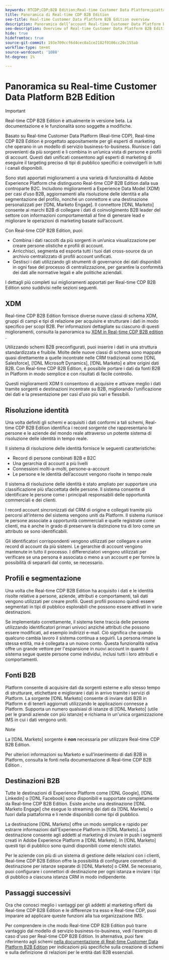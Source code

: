 ```yaml
---
keywords: RTCDP;CDP;B2B Edition;Real-time Customer Data Platform;piattaforma dati cliente in tempo reale;cdp in tempo reale;b2b;cdp;Customer AI
title: Panoramica di Real-time CDP B2B Edition
seo-title: Real-time Customer Data Platform B2B Edition overview
description: Panoramica dell’account Real-time Customer Data Platform B2B Edition
seo-description: Overview of Real-time Customer Data Platform B2B Edition Account
hide: true
hidefromtoc: true
source-git-commit: 193e709ccf6d4cec0a1ce2182f0106cc20c155ab
workflow-type: tm+mt
source-wordcount: '1088'
ht-degree: 1%

---
```


# Panoramica su Real-time Customer Data Platform B2B Edition

>[!IMPORTANT]
>
>Real-time CDP B2B Edition è attualmente in versione beta. La documentazione e le funzionalità sono soggette a modifiche.

Basato su Real-time Customer Data Platform (Real-time CDP), Real-time CDP B2B Edition è progettato appositamente per gli esperti di marketing che operano in un modello di servizio business-to-business. Riunisce i dati provenienti da più sorgenti e li combina in un’unica vista di persone e profili di account. Questi dati unificati consentono agli esperti di marketing di eseguire il targeting preciso di tipi di pubblico specifici e coinvolgerli in tutti i canali disponibili.

Sono stati apportati miglioramenti a una varietà di funzionalità di Adobe Experience Platform che distinguono Real-time CDP B2B Edition dalla sua controparte B2C. Includono miglioramenti a Experience Data Model (XDM) per casi d’uso B2B, aggiornamenti alla risoluzione delle identità e alla segmentazione del profilo, nonché un connettore e una destinazione personalizzati per [!DNL Marketo Engage]. Il connettore [!DNL Marketo] consente ai marchi B2B di collegare i dati di coinvolgimento B2B leader del settore con informazioni comportamentali al fine di generare lead e migliorare le operazioni di marketing basate sull’account.

Con Real-time CDP B2B Edition, puoi:

* Combina i dati raccolti da più sorgenti in un’unica visualizzazione per creare persone olistiche e profili di account.
* Arricchisci, segmenta ed esporta tutti i tuoi dati cross-source da un archivio centralizzato di profili account unificati.
* Gestisci i dati utilizzando gli strumenti di governance dei dati disponibili in ogni fase del processo di centralizzazione, per garantire la conformità dei dati alle normative legali e alle politiche aziendali.

I dettagli più completi sui miglioramenti apportati per Real-time CDP B2B Edition sono suddivisi nelle sezioni seguenti.

## XDM

Real-time CDP B2B Edition fornisce diverse nuove classi di schema XDM, gruppi di campi e tipi di relazione per acquisire e strutturare i dati in modo specifico per scopi B2B. Per informazioni dettagliate su ciascuno di questi miglioramenti, consulta la panoramica su [XDM in Real-time CDP B2B edition](./schemas/b2b.md) .

Utilizzando schemi B2B preconfigurati, puoi inserire i dati in una struttura standardizzata e fruibile. Molte delle nuove classi di schema sono mappate quasi direttamente a quelle incontrate nelle CRM tradizionali come [!DNL Salesforce], [!DNL Microsoft Dynamics], [!DNL Marketo] e altre origini dati B2B. Con Real-time CDP B2B Edition, è possibile portare i dati da fonti B2B in Platform in modo semplice e con risultati di facile controllo.

Questi miglioramenti XDM ti consentono di acquisire e attivare meglio i dati tramite sorgenti e destinazioni incentrate su B2B, migliorando l’unificazione dei dati e la presentazione per casi d’uso più vari e flessibili.

## Risoluzione identità

Una volta definiti gli schemi e acquisiti i dati conformi a tali schemi, Real-time CDP B2B Edition identifica i record sorgente che rappresentano le persone e le aziende del mondo reale attraverso un potente sistema di risoluzione delle identità in tempo reale.

Il sistema di risoluzione delle identità fornisce le seguenti caratteristiche:

* Record di persone combinati B2B e B2C
* Una gerarchia di account a più livelli
* Connessioni molti-a-molti, persone-a-account
* Le persone e le identità dell’account vengono risolte in tempo reale

Il sistema di risoluzione delle identità è stato ampliato per supportare una classificazione più sfaccettata delle persone. Il sistema consente di identificare le persone come i principali responsabili delle opportunità commerciali e dei clienti.

I record account sincronizzati dal CRM di origine e collegati tramite più percorsi all’interno del sistema vengono uniti da Platform. Il sistema riunisce le persone associate a opportunità commerciali e quelle registrate come clienti, ma è anche in grado di preservare la distinzione tra di loro come un attributo se sono identificabili.

Gli identificatori corrispondenti vengono utilizzati per collegare e unire record di account da più sistemi. Le gerarchie di account vengono mantenute in tutto il processo. I differenziatori vengono utilizzati per verificare se una persona è associata o meno a un account e per fornire la possibilità di separarli dal conto, se necessario.

## Profili e segmentazione

Una volta che Real-time CDP B2B Edition ha acquisito i dati e le identità risolte relative a persone, aziende, attributi e comportamenti, tali dati vengono utilizzati per creare profili. Questi profili possono quindi essere segmentati in tipi di pubblico esplorabili che possono essere attivati in varie destinazioni.

Se implementato correttamente, il sistema tiene traccia delle persone utilizzando identificatori primari univoci anziché attributi che possono essere modificati, ad esempio indirizzi e-mail. Ciò significa che quando qualcuno cambia lavoro il sistema continua a seguirli. La persona rimane la stessa entità, ma è collegata a un nuovo conto. Questa funzionalità nativa offre un grande vettore per l&#39;espansione in nuovi account in quanto il sistema segue queste persone come individui, inclusi tutti i loro attributi e comportamenti.

## Fonti B2B

Platform consente di acquisire dati da sorgenti esterne e allo stesso tempo di strutturare, etichettare e migliorare i dati in arrivo tramite i servizi di Platform. La sorgente [!DNL Marketo] consente di inviare dati B2B in Platform e di tenerli aggiornati utilizzando le applicazioni connesse a Platform. Supporta un numero qualsiasi di istanze di [!DNL Marketo] (utile per le grandi aziende con più istanze) e richiama in un&#39;unica organizzazione IMS in cui i dati vengono uniti.

>[!NOTE]
>
>La [!DNL Marketo] sorgente è **non** necessaria per utilizzare Real-time CDP B2B Edition.

Per ulteriori informazioni su Marketo e sull’inserimento di dati B2B in Platform, consulta le fonti nella documentazione di Real-time CDP B2B Edition .

<!-- PLACEHOLDER [sources in Real-time CDP B2B Edition](./sources/b2b) -->

## Destinazioni B2B

Tutte le destinazioni di Experience Platform come [!DNL Google], [!DNL Linkedin] o [!DNL Facebook] sono disponibili e supportate completamente da Real-time CDP B2B Edition. Esiste anche una destinazione [!DNL Marketo Engage] che esegue lo streaming dei dati da [!DNL Marketo] o fuori dalla piattaforma e li rende disponibili come tipi di pubblico.

La destinazione [!DNL Marketo] offre un modo semplice e rapido per estrarre informazioni dall&#39;Experience Platform in [!DNL Marketo]. La destinazione consente agli addetti al marketing di inviare in push i segmenti creati in Adobe Experience Platform a [!DNL Marketo]. In [!DNL Marketo] questi tipi di pubblico sono quindi disponibili come elenchi statici.

Per le aziende con più di un sistema di gestione delle relazioni con i clienti, Real-time CDP B2B Edition offre la possibilità di configurare connettori di destinazione per istanze separate di [!DNL Marketo] o CRM. Se necessario, puoi configurare i connettori di destinazione per ogni istanza e inviare i tipi di pubblico a ciascuna istanza CRM in modo indipendente.

## Passaggi successivi

Ora che conosci meglio i vantaggi per gli addetti al marketing offerti da Real-time CDP B2B Edition e le differenze tra esso e Real-time CDP, puoi imparare ad applicare queste funzioni alla tua organizzazione IMS.

<!-- PLACEHOLDER [example use case for Real-time CDP B2B Edition]() -->

Per comprendere in che modo Real-time CDP B2B Edition può trarre vantaggio dal modello di servizio business-to-business, vedi l&#39;esempio di caso d&#39;uso per Real-time CDP B2B Edition. In alternativa, puoi fare riferimento agli schemi [nella documentazione di Real-time Customer Data Platform B2B Edition](./schemas/b2b.md) per indicazioni più specifiche sulla creazione di schemi e sulla definizione di relazioni per le entità dati B2B essenziali.
